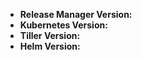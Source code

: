 -   **Release Manager Version:**
-   **Kubernetes Version:**
-   **Tiller Version:**
-   **Helm Version:**
